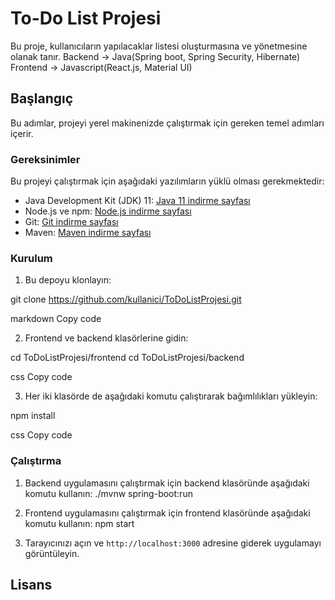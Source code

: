 # To-Do List Projesi

Bu proje, kullanıcıların yapılacaklar listesi oluşturmasına ve yönetmesine olanak tanır.
Backend  -> Java(Spring boot, Spring Security, Hibernate)
Frontend -> Javascript(React.js, Material UI)

## Başlangıç

Bu adımlar, projeyi yerel makinenizde çalıştırmak için gereken temel adımları içerir.

### Gereksinimler

Bu projeyi çalıştırmak için aşağıdaki yazılımların yüklü olması gerekmektedir:

- Java Development Kit (JDK) 11: [Java 11 indirme sayfası](https://www.oracle.com/java/technologies/javase-jdk11-downloads.html)
- Node.js ve npm: [Node.js indirme sayfası](https://nodejs.org/)
- Git: [Git indirme sayfası](https://git-scm.com/downloads)
- Maven: [Maven indirme sayfası](https://maven.apache.org/download.cgi)

### Kurulum

1. Bu depoyu klonlayın:

git clone https://github.com/kullanici/ToDoListProjesi.git

markdown
Copy code

2. Frontend ve backend klasörlerine gidin:

cd ToDoListProjesi/frontend
cd ToDoListProjesi/backend

css
Copy code

3. Her iki klasörde de aşağıdaki komutu çalıştırarak bağımlılıkları yükleyin:

npm install

css
Copy code

### Çalıştırma

1. Backend uygulamasını çalıştırmak için backend klasöründe aşağıdaki komutu kullanın:
./mvnw spring-boot:run

2. Frontend uygulamasını çalıştırmak için frontend klasöründe aşağıdaki komutu kullanın:
npm start

3. Tarayıcınızı açın ve `http://localhost:3000` adresine giderek uygulamayı görüntüleyin.

## Lisans
